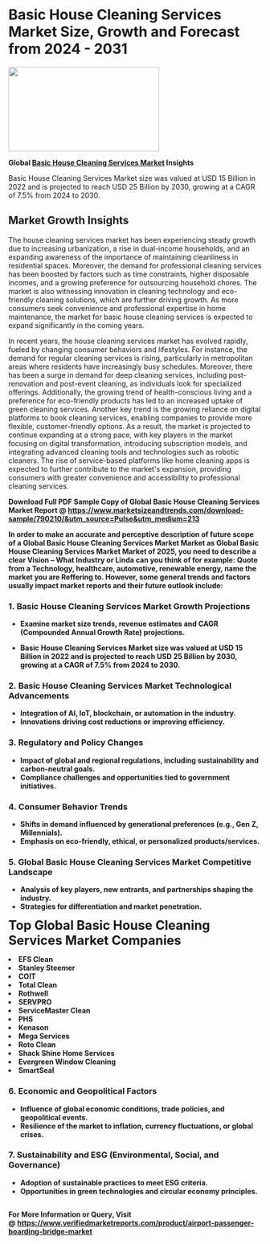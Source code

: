 <H1>Basic House Cleaning Services Market Size, Growth and Forecast from 2024 - 2031</H1><img class="aligncenter size-medium wp-image-584254" src="https://thirdeyenews.in/wp-content/uploads/2024/09/Global-Market-Research-300x168.jpeg" alt="" width="300" height="168" /><p><strong>Global&nbsp;<a href="https://www.marketsizeandtrends.com/download-sample/790210/&amp;utm_source=Pulse&amp;utm_medium=213">Basic House Cleaning Services Market</a> Insights</strong></p><p>Basic House Cleaning Services Market size was valued at USD 15 Billion in 2022 and is projected to reach USD 25 Billion by 2030, growing at a CAGR of 7.5% from 2024 to 2030.</p><p><h2>Market Growth Insights</h2> <p>The house cleaning services market has been experiencing steady growth due to increasing urbanization, a rise in dual-income households, and an expanding awareness of the importance of maintaining cleanliness in residential spaces. Moreover, the demand for professional cleaning services has been boosted by factors such as time constraints, higher disposable incomes, and a growing preference for outsourcing household chores. The market is also witnessing innovation in cleaning technology and eco-friendly cleaning solutions, which are further driving growth. As more consumers seek convenience and professional expertise in home maintenance, the market for basic house cleaning services is expected to expand significantly in the coming years.</p> <p><strong></strong></p> <p>In recent years, the house cleaning services market has evolved rapidly, fueled by changing consumer behaviors and lifestyles. For instance, the demand for regular cleaning services is rising, particularly in metropolitan areas where residents have increasingly busy schedules. Moreover, there has been a surge in demand for deep cleaning services, including post-renovation and post-event cleaning, as individuals look for specialized offerings. Additionally, the growing trend of health-conscious living and a preference for eco-friendly products has led to an increased uptake of green cleaning services. Another key trend is the growing reliance on digital platforms to book cleaning services, enabling companies to provide more flexible, customer-friendly options. As a result, the market is projected to continue expanding at a strong pace, with key players in the market focusing on digital transformation, introducing subscription models, and integrating advanced cleaning tools and technologies such as robotic cleaners. The rise of service-based platforms like home cleaning apps is expected to further contribute to the market's expansion, providing consumers with greater convenience and accessibility to professional cleaning services. <p><strong></p><p><span class=""><strong>Download Full PDF Sample Copy of Global Basic House Cleaning Services Market Report</strong> @ <a href="https://www.marketsizeandtrends.com/download-sample/790210/&amp;utm_source=Pulse&amp;utm_medium=213" target="_blank">https://www.marketsizeandtrends.com/download-sample/790210/&amp;utm_source=Pulse&amp;utm_medium=213</a></span></p><p>In order to make an accurate and perceptive description of future scope of a Global&nbsp;Basic House Cleaning Services Market Market as Global&nbsp;Basic House Cleaning Services Market Market of 2025, you need to describe a clear Vision &ndash; What Industry or Linda can you think of for example: Quote from a Technology, healthcare, automotive, renewable energy, name the market you are Reffering to. However, some general trends and factors usually impact market reports and their future outlook include:</p><h3>1.&nbsp;<strong>Basic House Cleaning Services Market Growth Projections</strong></h3><ul><li>Examine market size trends, revenue estimates and CAGR (Compounded Annual Growth Rate) projections.</li><li><p>Basic House Cleaning Services Market size was valued at USD 15 Billion in 2022 and is projected to reach USD 25 Billion by 2030, growing at a CAGR of 7.5% from 2024 to 2030.</p></li></ul><h3>2.&nbsp;<strong>Basic House Cleaning Services Market Technological Advancements</strong></h3><ul><li>Integration of AI, IoT, blockchain, or automation in the industry.</li><li>Innovations driving cost reductions or improving efficiency.</li></ul><h3>3.&nbsp;<strong>Regulatory and Policy Changes</strong></h3><ul><li>Impact of global and regional regulations, including sustainability and carbon-neutral goals.</li><li>Compliance challenges and opportunities tied to government initiatives.</li></ul><h3>4.&nbsp;<strong>Consumer Behavior Trends</strong></h3><ul><li>Shifts in demand influenced by generational preferences (e.g., Gen Z, Millennials).</li><li>Emphasis on eco-friendly, ethical, or personalized products/services.</li></ul><h3>5.&nbsp;<strong>Global Basic House Cleaning Services Market Competitive Landscape</strong></h3><ul><li>Analysis of key players, new entrants, and partnerships shaping the industry.</li><li>Strategies for differentiation and market penetration.</li></ul><p data-pm-slice="1 1 []"><span style="color: inherit; font-family: inherit; font-size: 25px;">Top Global Basic House Cleaning Services Market Companies</span></p><div class="" data-test-id=""><p><li>EFS Clean</li><li> Stanley Steemer</li><li> COIT</li><li> Total Clean</li><li> Rothwell</li><li> SERVPRO</li><li> ServiceMaster Clean</li><li> PHS</li><li> Kenason</li><li> Mega Services</li><li> Roto Clean</li><li> Shack Shine Home Services</li><li> Evergreen Window Cleaning</li><li> SmartSeal</li></p></div><h3>6.&nbsp;<strong>Economic and Geopolitical Factors</strong></h3><ul><li>Influence of global economic conditions, trade policies, and geopolitical events.</li><li>Resilience of the market to inflation, currency fluctuations, or global crises.</li></ul><h3>7.&nbsp;<strong>Sustainability and ESG (Environmental, Social, and Governance)</strong></h3><ul><li>Adoption of sustainable practices to meet ESG criteria.</li><li>Opportunities in green technologies and circular economy principles.</li></ul><h2><strong style="font-size: 14px;">For More Information or Query, Visit @&nbsp;</strong><a style="background-color: #ffffff; font-size: 14px;" href="https://www.marketsizeandtrends.com/report/basic-house-cleaning-services-market/" target="_blank">https://www.verifiedmarketreports.com/product/airport-passenger-boarding-bridge-market</a></h2>
